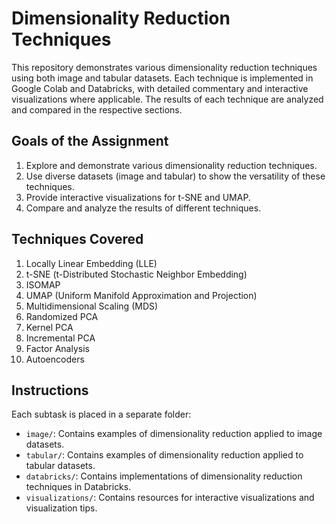 # Dimensionality Reduction Techniques

This repository demonstrates various dimensionality reduction techniques using both image and tabular datasets. Each technique is implemented in Google Colab and Databricks, with detailed commentary and interactive visualizations where applicable. The results of each technique are analyzed and compared in the respective sections.

## Goals of the Assignment

1. Explore and demonstrate various dimensionality reduction techniques.
2. Use diverse datasets (image and tabular) to show the versatility of these techniques.
3. Provide interactive visualizations for t-SNE and UMAP.
4. Compare and analyze the results of different techniques.

## Techniques Covered

1. Locally Linear Embedding (LLE)
2. t-SNE (t-Distributed Stochastic Neighbor Embedding)
3. ISOMAP
4. UMAP (Uniform Manifold Approximation and Projection)
5. Multidimensional Scaling (MDS)
6. Randomized PCA
7. Kernel PCA
8. Incremental PCA
9. Factor Analysis
10. Autoencoders

## Instructions

Each subtask is placed in a separate folder:

- `image/`: Contains examples of dimensionality reduction applied to image datasets.
- `tabular/`: Contains examples of dimensionality reduction applied to tabular datasets.
- `databricks/`: Contains implementations of dimensionality reduction techniques in Databricks.
- `visualizations/`: Contains resources for interactive visualizations and visualization tips.
